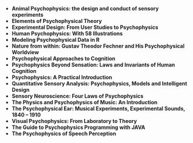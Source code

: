 <ul>

                             

 <li><b><a target="_blank" href="https://github.com/manjunath5496/Psychophysics-Books/blob/master/ych(1).pdf" style="text-decoration:none;">Animal Psychophysics: the design and conduct of sensory experiments </a></b></li>

 <li><b><a target="_blank" href="https://github.com/manjunath5496/Psychophysics-Books/blob/master/ych(2).rar" style="text-decoration:none;">Elements of Psychophysical Theory</a></b></li>

<li><b><a target="_blank" href="https://github.com/manjunath5496/Psychophysics-Books/blob/master/ych(3).pdf" style="text-decoration:none;">Experimental Design: From User Studies to Psychophysics</a></b></li>
 <li><b><a target="_blank" href="https://github.com/manjunath5496/Psychophysics-Books/blob/master/ych(4).pdf" style="text-decoration:none;">Human Psychophysics: With 58 Illustrations</a></b></li>                              
<li><b><a target="_blank" href="https://github.com/manjunath5496/Psychophysics-Books/blob/master/ych(5).pdf" style="text-decoration:none;">Modeling Psychophysical Data in R</a></b></li>
<li><b><a target="_blank" href="https://github.com/manjunath5496/Psychophysics-Books/blob/master/ych(6).pdf" style="text-decoration:none;">Nature from within: Gustav Theodor Fechner and His Psychophysical Worldview </a></b></li>
 <li><b><a target="_blank" href="https://github.com/manjunath5496/Psychophysics-Books/blob/master/ych(7).pdf" style="text-decoration:none;">Psychophysical Approaches to Cognition</a></b></li>

 <li><b><a target="_blank" href="https://github.com/manjunath5496/Psychophysics-Books/blob/master/ych(8).rar" style="text-decoration:none;">Psychophysics Beyond Sensation: Laws and Invariants of Human Cognition </a></b></li>

   
 <li><b><a target="_blank" href="https://github.com/manjunath5496/Psychophysics-Books/blob/master/ych(10).pdf" style="text-decoration:none;">Psychophysics: A Practical Introduction</a></b></li>                              
<li><b><a target="_blank" href="https://github.com/manjunath5496/Psychophysics-Books/blob/master/ych(11).pdf" style="text-decoration:none;">Quantitative Sensory Analysis: Psychophysics, Models and Intelligent Design</a></b></li>
<li><b><a target="_blank" href="https://github.com/manjunath5496/Psychophysics-Books/blob/master/ych(12).pdf" style="text-decoration:none;">Sensory Neuroscience: Four Laws of Psychophysics</a></b></li>
<li><b><a target="_blank" href="https://github.com/manjunath5496/Psychophysics-Books/blob/master/ych(13).pdf" style="text-decoration:none;">The Physics and Psychophysics of Music: An Introduction</a></b></li>

<li><b><a target="_blank" href="https://github.com/manjunath5496/Psychophysics-Books/blob/master/ych(14).pdf" style="text-decoration:none;">The Psychophysical Ear: Musical Experiments, Experimental Sounds, 1840 – 1910</a></b></li>
                              
<li><b><a target="_blank" href="https://github.com/manjunath5496/Psychophysics-Books/blob/master/ych(15).pdf" style="text-decoration:none;">Visual Psychophysics: From Laboratory to Theory</a></b></li>

<li><b><a target="_blank" href="https://github.com/manjunath5496/Psychophysics-Books/blob/master/ych(16).pdf" style="text-decoration:none;">The Guide to Psychophysics Programming with JAVA</a></b></li>

  <li><b><a target="_blank" href="https://github.com/manjunath5496/Psychophysics-Books/blob/master/ych(17).pdf" style="text-decoration:none;">The Psychophysics of Speech Perception</a></b></li>   
  

 
 
 
 
</ul>
